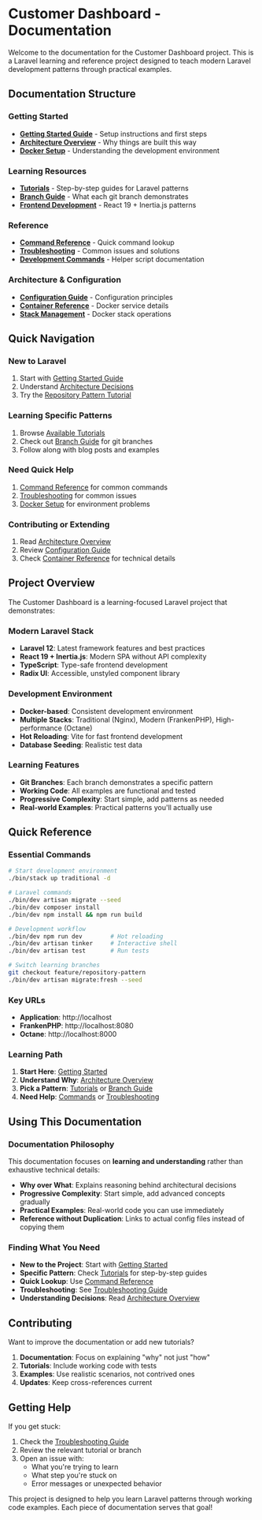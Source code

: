 # Customer Dashboard - Documentation

Welcome to the documentation for the Customer Dashboard project. This is a Laravel learning and reference project designed to teach modern Laravel development patterns through practical examples.

## Documentation Structure

### Getting Started
- **[Getting Started Guide](getting-started.md)** - Setup instructions and first steps
- **[Architecture Overview](architecture/overview.md)** - Why things are built this way
- **[Docker Setup](architecture/docker-setup.md)** - Understanding the development environment

### Learning Resources
- **[Tutorials](tutorials/)** - Step-by-step guides for Laravel patterns
- **[Branch Guide](branches/branch-guide.md)** - What each git branch demonstrates
- **[Frontend Development](frontend-development.md)** - React 19 + Inertia.js patterns

### Reference
- **[Command Reference](reference/commands.md)** - Quick command lookup
- **[Troubleshooting](reference/troubleshooting.md)** - Common issues and solutions
- **[Development Commands](dev-commands.md)** - Helper script documentation

### Architecture & Configuration
- **[Configuration Guide](architecture/configuration-guide.md)** - Configuration principles
- **[Container Reference](containers.md)** - Docker service details
- **[Stack Management](stack-management.md)** - Docker stack operations

## Quick Navigation

### New to Laravel
1. Start with [Getting Started Guide](getting-started.md)
2. Understand [Architecture Decisions](architecture/overview.md)
3. Try the [Repository Pattern Tutorial](tutorials/repository-pattern.md)

### Learning Specific Patterns
1. Browse [Available Tutorials](tutorials/)
2. Check out [Branch Guide](branches/branch-guide.md) for git branches
3. Follow along with blog posts and examples

### Need Quick Help
1. [Command Reference](reference/commands.md) for common commands
2. [Troubleshooting](reference/troubleshooting.md) for common issues
3. [Docker Setup](architecture/docker-setup.md) for environment problems

### Contributing or Extending
1. Read [Architecture Overview](architecture/overview.md)
2. Review [Configuration Guide](architecture/configuration-guide.md)
3. Check [Container Reference](containers.md) for technical details

## Project Overview

The Customer Dashboard is a learning-focused Laravel project that demonstrates:

### **Modern Laravel Stack**

- **Laravel 12**: Latest framework features and best practices
- **React 19 + Inertia.js**: Modern SPA without API complexity
- **TypeScript**: Type-safe frontend development
- **Radix UI**: Accessible, unstyled component library

### **Development Environment**

- **Docker-based**: Consistent development environment
- **Multiple Stacks**: Traditional (Nginx), Modern (FrankenPHP), High-performance (Octane)
- **Hot Reloading**: Vite for fast frontend development
- **Database Seeding**: Realistic test data

### **Learning Features**

- **Git Branches**: Each branch demonstrates a specific pattern
- **Working Code**: All examples are functional and tested
- **Progressive Complexity**: Start simple, add patterns as needed
- **Real-world Examples**: Practical patterns you'll actually use

## Quick Reference

### Essential Commands

```bash
# Start development environment
./bin/stack up traditional -d

# Laravel commands  
./bin/dev artisan migrate --seed
./bin/dev composer install
./bin/dev npm install && npm run build

# Development workflow
./bin/dev npm run dev        # Hot reloading
./bin/dev artisan tinker     # Interactive shell
./bin/dev artisan test       # Run tests

# Switch learning branches
git checkout feature/repository-pattern
./bin/dev artisan migrate:fresh --seed
```

### Key URLs

- **Application**: http://localhost
- **FrankenPHP**: http://localhost:8080
- **Octane**: http://localhost:8000

### Learning Path

1. **Start Here**: [Getting Started](getting-started.md)
2. **Understand Why**: [Architecture Overview](architecture/overview.md)  
3. **Pick a Pattern**: [Tutorials](tutorials/) or [Branch Guide](branches/branch-guide.md)
4. **Need Help**: [Commands](reference/commands.md) or [Troubleshooting](reference/troubleshooting.md)

## Using This Documentation

### Documentation Philosophy

This documentation focuses on **learning and understanding** rather than exhaustive technical details:

- **Why over What**: Explains reasoning behind architectural decisions
- **Progressive Complexity**: Start simple, add advanced concepts gradually
- **Practical Examples**: Real-world code you can use immediately
- **Reference without Duplication**: Links to actual config files instead of copying them

### Finding What You Need

- **New to the Project**: Start with [Getting Started](getting-started.md)
- **Specific Pattern**: Check [Tutorials](tutorials/) for step-by-step guides
- **Quick Lookup**: Use [Command Reference](reference/commands.md)
- **Troubleshooting**: See [Troubleshooting Guide](reference/troubleshooting.md)
- **Understanding Decisions**: Read [Architecture Overview](architecture/overview.md)

## Contributing

Want to improve the documentation or add new tutorials?

1. **Documentation**: Focus on explaining "why" not just "how"
2. **Tutorials**: Include working code with tests
3. **Examples**: Use realistic scenarios, not contrived ones
4. **Updates**: Keep cross-references current

## Getting Help

If you get stuck:

1. Check the [Troubleshooting Guide](reference/troubleshooting.md)
2. Review the relevant tutorial or branch
3. Open an issue with:
   - What you're trying to learn
   - What step you're stuck on
   - Error messages or unexpected behavior

This project is designed to help you learn Laravel patterns through working code examples. Each piece of documentation serves that goal!
